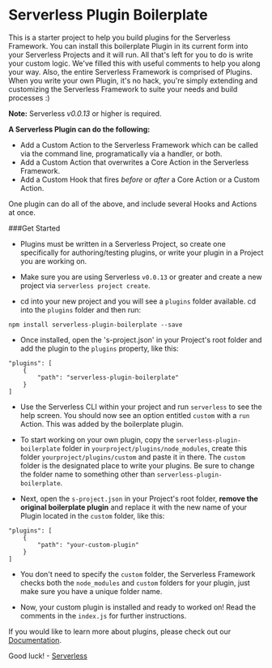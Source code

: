 Serverless Plugin Boilerplate
=============================

This is a starter project to help you build plugins for the Serverless Framework.  You can install this boilerplate Plugin in its current form into your Serverless Projects and it will run.  All that's left for you to do is write your custom logic.  We've filled this with useful comments to help you along your way.  Also, the entire Serverless Framework is comprised of Plugins.  When you write your own Plugin, it's no hack, you're simply extending and customizing the Serverless Framework to suite your needs and build processes :)

**Note:** Serverless *v0.0.13* or higher is required.

**A Serverless Plugin can do the following:**

* Add a Custom Action to the Serverless Framework which can be called via the command line, programatically via a handler, or both.
* Add a Custom Action that overwrites a Core Action in the Serverless Framework.
* Add a Custom Hook that fires *before* or *after* a Core Action or a Custom Action.

One plugin can do all of the above, and include several Hooks and Actions at once.

###Get Started

* Plugins must be written in a Serverless Project, so create one specifically for authoring/testing plugins, or write your plugin in a Project you are working on.

* Make sure you are using Serverless `v0.0.13` or greater and create a new project via `serverless project create`.

* cd into your new project and you will see a `plugins` folder available.  cd into the `plugins` folder and then run:

 ```
 npm install serverless-plugin-boilerplate --save
 ```

* Once installed, open the 's-project.json' in your Project's root folder and add the plugin to the `plugins` property, like this:

```
"plugins": [
	{
		"path": "serverless-plugin-boilerplate"
	}
]
```

* Use the Serverless CLI within your project and run `serverless` to see the help screen.  You should now see an option entitled `custom` with a `run` Action.  This was added by the boilerplate plugin.

* To start working on your own plugin, copy the `serverless-plugin-boilerplate` folder in `yourproject/plugins/node_modules`, create this folder `yourproject/plugins/custom` and paste it in there.  The `custom` folder is the designated place to write your plugins.  Be sure to change the folder name to something other than `serverless-plugin-boilerplate`.

* Next, open the `s-project.json` in your Project's root folder, **remove the original boilerplate plugin** and replace it with the new name of your Plugin located in the `custom` folder, like this:

```
"plugins": [
	{
		"path": "your-custom-plugin"
	}
]
```

* You don't need to specify the `custom` folder, the Serverless Framework checks both the `node_modules` and `custom` folders for your plugin, just make sure you have a unique folder name.

* Now, your custom plugin is installed and ready to worked on!  Read the comments in the `index.js` for further instructions.


If you would like to learn more about plugins, please check out our [Documentation](http://docs.serverless.com).

Good luck! - [Serverless](http://www.serverless.com)
